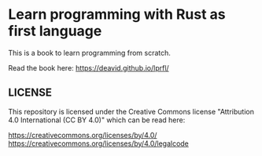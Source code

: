 # Learn programming with Rust as first language

This is a book to learn programming from scratch. 

Read the book here: https://deavid.github.io/lprfl/

## LICENSE

This repository is licensed under the Creative Commons license "Attribution 4.0 International (CC BY 4.0)" which can be read here:

https://creativecommons.org/licenses/by/4.0/
https://creativecommons.org/licenses/by/4.0/legalcode
